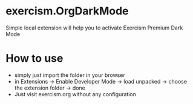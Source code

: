 # exercism.OrgDarkMode
Simple local extension will help you to activate Exercism Premium Dark Mode
# How to use 
* simply just import the folder in your browser 
* in Extensions -> Enable Developer Mode -> load unpacked -> choose the extension folder -> done 
* Just visit exercism.org without any configuration
